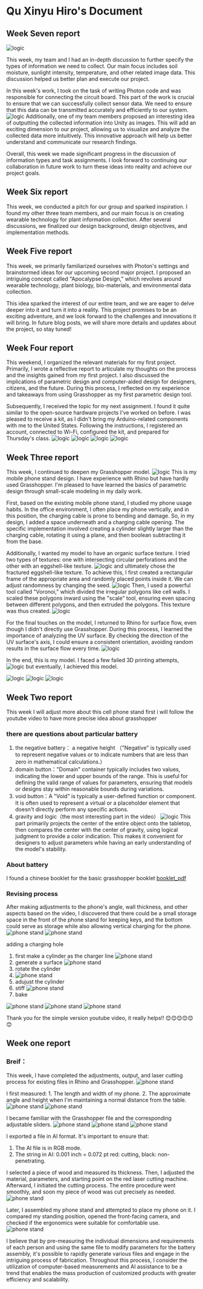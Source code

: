 # Qu Xinyu Hiro's Document
## Week Seven report
![logic](PIC/Snipaste_2023-10-12_14-19-31.jpg)

This week, my team and I had an in-depth discussion to further specify the types of information we need to collect. Our main focus includes soil moisture, sunlight intensity, temperature, and other related image data. This discussion helped us better plan and execute our project.

In this week's work, I took on the task of writing Photon code and was responsible for connecting the circuit board. This part of the work is crucial to ensure that we can successfully collect sensor data. We need to ensure that this data can be transmitted accurately and efficiently to our system.
![logic](PIC/week4/Snipaste_2023-09-21_12-04-57.jpg)
Additionally, one of my team members proposed an interesting idea of outputting the collected information into Unity as images. This will add an exciting dimension to our project, allowing us to visualize and analyze the collected data more intuitively. This innovative approach will help us better understand and communicate our research findings.

Overall, this week we made significant progress in the discussion of information types and task assignments. I look forward to continuing our collaboration in future work to turn these ideas into reality and achieve our project goals.

## Week Six report
This week, we conducted a pitch for our group and sparked inspiration. I found my other three team members, and our main focus is on creating wearable technology for plant information collection. After several discussions, we finalized our design background, design objectives, and implementation methods.
## Week Five report
This week, we primarily familiarized ourselves with Photon's settings and brainstormed ideas for our upcoming second major project. I proposed an intriguing concept called "Apocalypse Design," which revolves around wearable technology, plant biology, bio-materials, and environmental data collection. 

This idea sparked the interest of our entire team, and we are eager to delve deeper into it and turn it into a reality. This project promises to be an exciting adventure, and we look forward to the challenges and innovations it will bring. In future blog posts, we will share more details and updates about the project, so stay tuned!
## Week Four report
This weekend, I organized the relevant materials for my first project. Primarily, I wrote a reflective report to articulate my thoughts on the process and the insights gained from my first project. I also discussed the implications of parametric design and computer-aided design for designers, citizens, and the future. During this process, I reflected on my experience and takeaways from using Grasshopper as my first parametric design tool.

Subsequently, I received the topic for my next assignment. I found it quite similar to the open-source hardware projects I've worked on before. I was pleased to receive a kit, as I didn't bring my Arduino-related components with me to the United States. Following the instructions, I registered an account, connected to Wi-Fi, configured the kit, and prepared for Thursday's class.
![logic](PIC/week4/Snipaste_2023-09-21_12-04-57.jpg)
![logic](PIC/week4/Snipaste_2023-09-21_12-08-18.jpg)
![logic](PIC/week4/Snipaste_2023-09-21_12-09-22.jpg)
![logic](PIC/week4/Snipaste_2023-09-21_12-09-54.jpg)


## Week Three report
This week, I continued to deepen my Grasshopper model.
![logic](PIC/Week3/Snipaste_2023-09-13_20-39-32.jpg)
This is my mobile phone stand design. I have experience with Rhino but have hardly used Grasshopper. I'm pleased to have learned the basics of parametric design through small-scale modeling in my daily work.

First, based on the existing mobile phone stand, I studied my phone usage habits. In the office environment, I often place my phone vertically, and in this position, the charging cable is prone to bending and damage. So, in my design, I added a space underneath and a charging cable opening. The specific implementation involved creating a cylinder slightly larger than the charging cable, rotating it using a plane, and then boolean subtracting it from the base.

Additionally, I wanted my model to have an organic surface texture. I tried two types of textures: one with intersecting circular perforations and the other with an eggshell-like texture.
![logic](PIC/Week3/Snipaste_2023-09-14_14-36-17.jpg)
and ultimately chose the fractured eggshell-like texture. To achieve this, I first created a rectangular frame of the appropriate area and randomly placed points inside it. We can adjust randomness by changing the seed. 
![logic](PIC/Week3/Snipaste_2023-09-11_21-22-39.jpg)
Then, I used a powerful tool called "Voronoi," which divided the irregular polygons like cell walls. I scaled these polygons inward using the "scale" tool, ensuring even spacing between different polygons, and then extruded the polygons. This texture was thus created.
![logic](PIC/Week3/Snipaste_2023-09-11_21-22-50.jpg)

For the final touches on the model, I returned to Rhino for surface flow, even though I didn't directly use Grasshopper. During this process, I learned the importance of analyzing the UV surface. By checking the direction of the UV surface's axis, I could ensure a consistent orientation, avoiding random results in the surface flow every time.
![logic](PIC/Week3/Snipaste_2023-09-11_21-51-42.jpg)

In the end, this is my model. I faced a few failed 3D printing attempts, 
![logic](PIC/Week3/397611694494657_.pic.jpg)
but eventually, I achieved this model.


![logic](PIC/Week3/DSC09628.jpg)
![logic](PIC/Week3/DSC09624.jpg)
![logic](PIC/Week3/DSC09620.jpg)
## Week Two report
This week I will adjust more about this cell phone stand
first i will follow the youtube video to have more precise idea about grasshopper

### there are questions about particular battery
1. the negative battery： a negative height （"Negative" is typically used to represent negative values or to indicate numbers that are less than zero in mathematical calculations.）
2. domain button："Domain" container typically includes two values, indicating the lower and upper bounds of the range. This is useful for defining the valid range of values for parameters, ensuring that models or designs stay within reasonable bounds during variations.
3. void button：A "Void" is typically a user-defined function or component. It is often used to represent a virtual or a placeholder element that doesn't directly perform any specific actions.
4. gravity and logic（the most interesting part in the video）
![logic](PIC/Week2/bluered.jpg)
This part primarily projects the center of the entire object onto the tabletop, then compares the center with the center of gravity, using logical judgment to provide a color indication. This makes it convenient for designers to adjust parameters while having an early understanding of the model's stability.
### About battery
I found a chinese booklet for the basic grasshopper booklet
[booklet_pdf](https://jinjieming.com/wp-content/uploads/2016/02/Grasshopper%E5%AE%8C%E5%85%A8%E5%AD%A6%E4%B9%A0%E6%89%8B%E5%86%8CV1.0.pdf)

### Revising process
After making adjustments to the phone's angle, wall thickness, and other aspects based on the video, I discovered that there could be a small storage space in the front of the phone stand for keeping keys, and the bottom could serve as storage while also allowing vertical charging for the phone.
![phone stand](PIC/Week2/chargerhole.jpg)
![phone stand](PIC/Week2/cellphonestand2.jpg)

adding a charging hole
1. first make a cylinder as the charger line
   ![phone stand](PIC/Week2/cellphonestand1.jpg)
3. generate a surface
   ![phone stand](PIC/Week2/rotate.jpg)
5. rotate the cylinder
6. ![phone stand](PIC/Week2/rotate2.jpg)
7. adujust the cylinder
8. stiff
   ![phone stand](PIC/Week2/stiff.jpg)
10. bake

![phone stand](PIC/Week2/rendering1.jpg)
![phone stand](PIC/Week2/rendering2.jpg)
![phone stand](PIC/Week2/rendering3.jpg)

Thank you for the simple version youtube video, it really helps!! 😊😊😊😊😊😊

## Week one report

### Breif：
This week, I have completed the adjustments, output, and laser cutting process for existing files in Rhino and Grasshopper.
![phone stand](PIC/IMG_6572.jpeg)

I first measured: 1. The length and width of my phone. 2. The approximate angle and height when I'm maintaining a normal distance from the table.
![phone stand](PIC/IMG_6570.jpeg)
![phone stand](PIC/IMG_6571.jpeg)

I became familiar with the Grasshopper file and the corresponding adjustable sliders.
![phone stand](PIC/Snipaste_2023-08-31_13-24-17.jpg)
![phone stand](PIC/Snipaste_2023-08-31_14-32-06.jpg)
![phone stand](PIC/studen他.jpg)

I exported a file in AI format. It's important to ensure that:
1. The AI file is in RGB mode.
2. The string in AI: 0.001 inch = 0.072 pt red: cutting, black: non-penetrating.   

I selected a piece of wood and measured its thickness. Then, I adjusted the material, parameters, and starting point on the red laser cutting machine. Afterward, I initiated the cutting process. The entire procedure went smoothly, and soon my piece of wood was cut precisely as needed.
![phone stand](PIC/IMG_6402.jpeg)

Later, I assembled my phone stand and attempted to place my phone on it. I compared my standing position, opened the front-facing camera, and checked if the ergonomics were suitable for comfortable use.
![phone stand](PIC/IMG_6580.jpeg)

I believe that by pre-measuring the individual dimensions and requirements of each person and using the same file to modify parameters for the battery assembly, it's possible to rapidly generate various files and engage in the intriguing process of fabrication. Throughout this process, I consider the utilization of computer-based measurements and AI assistance to be a trend that enables the mass production of customized products with greater efficiency and scalability.
